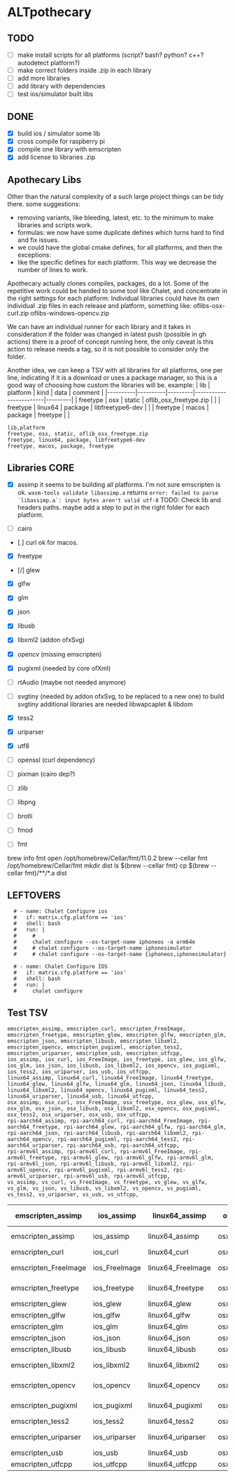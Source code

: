 # ALTpothecary

## TODO
- [ ] make install scripts for all platforms (script? bash? python? c++? autodetect platform?)
- [ ] make correct folders inside .zip in each library
- [ ] add more libraries
- [ ] add library with dependencies
- [ ] test ios/simulator built libs

## DONE
- [x] build ios / simulator some lib
- [x] cross compile for raspberry pi
- [x] compile one library with emscripten
- [x] add license to libraries .zip

## Apothecary Libs
Other than the natural complexity of a such large project things can be tidy there. some suggestions:
- removing variants, like bleeding, latest, etc. to the minimum to make libraries and scripts work.
- formulas: we now have some duplicate defines which turns hard to find and fix issues.
- we could have the global cmake defines, for all platforms, and then the exceptions:
- like the specific defines for each platform. This way we decrease the number of lines to work.

Apothecary actually clones compiles, packages, do a lot. Some of the repetitive work could be handed to some tool like Chalet, and concentrate in the right settings for each platform:
Individual libraries could have its own individual .zip files in each release and platform, something like:
oflibs-osx-curl.zip
oflibs-windows-opencv.zip

We can have an individual runner for each library and it takes in consideration if the folder was changed in latest push (possible in gh actions)
there is a proof of concept running here, the only caveat is this action to release needs a tag, so it is not possible to consider only the folder.

Another idea, we can keep a TSV with all libraries for all platforms, one per line, indicating if it is a download or uses a package manager, so this is a good way of choosing how custom the libraries will be.
example:
| lib      | platform | kind    | data                   | comment |
|----------|----------|---------|------------------------|---------|
| freetype | osx      | static  | oflib_osx_freetype.zip |         |
| freetype | linux64  | package | libfreetype6-dev       |         |
| freetype | macos    | package | freetype               |         |


```csv
lib,platform
freetype, osx, static, oflib_osx_freetype.zip
freetype, linux64, package, libfreetype6-dev
freetype, macos, package, freetype
```

## Libraries CORE


- [x] assimp
it seems to be building all platforms.
I'm not sure emscripten is ok. ```wasm-tools validate libassimp.a``` returns
```error: failed to parse `libassimp.a`: input bytes aren't valid utf-8```
TODO: Check lib and headers paths. maybe add a step to put in the right folder for each platform.

- [ ] cairo
- [.] curl
ok for macos.
- [x] freetype
- [/] glew
- [x] glfw
- [x] glm
- [x] json
- [x] libusb
- [x] libxml2 (addon ofxSvg)
- [x] opencv (missing emscripten)
- [x] pugixml (needed by core ofXml)
- [ ] rtAudio (maybe not needed anymore)
- [ ] svgtiny (needed by addon ofxSvg, to be replaced to a new one)
to build svgtiny additional libraries are needed libwapcaplet & libdom
- [x] tess2
- [x] uriparser
- [x] utf8

- [ ] openssl (curl dependency)
- [ ] pixman (cairo dep?)
- [ ] zlib
- [ ] libpng
- [ ] brotli
- [ ] fmod
- [ ] fmt


brew info fmt
open /opt/homebrew/Cellar/fmt/11.0.2
brew --cellar fmt
/opt/homebrew/Cellar/fmt
mkdir dist
ls $(brew --cellar fmt)
cp $(brew --cellar fmt)/**/*.a dist



## LEFTOVERS

      # - name: Chalet Configure ios
      #   if: matrix.cfg.platform == 'ios'
      #   shell: bash
      #   run: |
      #     #
      #     chalet configure --os-target-name iphoneos -a arm64e
      #     # chalet configure --os-target-name iphonesimulator
      #     # chalet configure --os-target-name {iphoneos,iphonesimulator}

      # - name: Chalet Configure IOS
      #   if: matrix.cfg.platform == 'ios'
      #   shell: bash
      #   run: |
      #     chalet configure


##  Test TSV
```csv
emscripten_assimp, emscripten_curl, emscripten_FreeImage, emscripten_freetype, emscripten_glew, emscripten_glfw, emscripten_glm, emscripten_json, emscripten_libusb, emscripten_libxml2, emscripten_opencv, emscripten_pugixml, emscripten_tess2, emscripten_uriparser, emscripten_usb, emscripten_utfcpp,
ios_assimp, ios_curl, ios_FreeImage, ios_freetype, ios_glew, ios_glfw, ios_glm, ios_json, ios_libusb, ios_libxml2, ios_opencv, ios_pugixml, ios_tess2, ios_uriparser, ios_usb, ios_utfcpp,
linux64_assimp, linux64_curl, linux64_FreeImage, linux64_freetype, linux64_glew, linux64_glfw, linux64_glm, linux64_json, linux64_libusb, linux64_libxml2, linux64_opencv, linux64_pugixml, linux64_tess2, linux64_uriparser, linux64_usb, linux64_utfcpp,
osx_assimp, osx_curl, osx_FreeImage, osx_freetype, osx_glew, osx_glfw, osx_glm, osx_json, osx_libusb, osx_libxml2, osx_opencv, osx_pugixml, osx_tess2, osx_uriparser, osx_usb, osx_utfcpp,
rpi-aarch64_assimp, rpi-aarch64_curl, rpi-aarch64_FreeImage, rpi-aarch64_freetype, rpi-aarch64_glew, rpi-aarch64_glfw, rpi-aarch64_glm, rpi-aarch64_json, rpi-aarch64_libusb, rpi-aarch64_libxml2, rpi-aarch64_opencv, rpi-aarch64_pugixml, rpi-aarch64_tess2, rpi-aarch64_uriparser, rpi-aarch64_usb, rpi-aarch64_utfcpp,
rpi-armv6l_assimp, rpi-armv6l_curl, rpi-armv6l_FreeImage, rpi-armv6l_freetype, rpi-armv6l_glew, rpi-armv6l_glfw, rpi-armv6l_glm, rpi-armv6l_json, rpi-armv6l_libusb, rpi-armv6l_libxml2, rpi-armv6l_opencv, rpi-armv6l_pugixml, rpi-armv6l_tess2, rpi-armv6l_uriparser, rpi-armv6l_usb, rpi-armv6l_utfcpp,
vs_assimp, vs_curl, vs_FreeImage, vs_freetype, vs_glew, vs_glfw, vs_glm, vs_json, vs_libusb, vs_libxml2, vs_opencv, vs_pugixml, vs_tess2, vs_uriparser, vs_usb, vs_utfcpp,
```

| emscripten_assimp | ios_assimp | linux64_assimp | osx_assimp | rpi-aarch64_assimp | rpi-armv6l_assimp | vs_assimp |
|---|---|---|---|---|---|---|
| emscripten_assimp | ios_assimp | linux64_assimp | osx_assimp | rpi-aarch64_assimp | rpi-armv6l_assimp | vs_assimp |
| emscripten_curl | ios_curl | linux64_curl | osx_curl | rpi-aarch64_curl | rpi-armv6l_curl | vs_curl |
| emscripten_FreeImage | ios_FreeImage | linux64_FreeImage | osx_FreeImage | rpi-aarch64_FreeImage | rpi-armv6l_FreeImage | vs_FreeImage |
| emscripten_freetype | ios_freetype | linux64_freetype | osx_freetype | rpi-aarch64_freetype | rpi-armv6l_freetype | vs_freetype |
| emscripten_glew | ios_glew | linux64_glew | osx_glew | rpi-aarch64_glew | rpi-armv6l_glew | vs_glew |
| emscripten_glfw | ios_glfw | linux64_glfw | osx_glfw | rpi-aarch64_glfw | rpi-armv6l_glfw | vs_glfw |
| emscripten_glm | ios_glm | linux64_glm | osx_glm | rpi-aarch64_glm | rpi-armv6l_glm | vs_glm |
| emscripten_json | ios_json | linux64_json | osx_json | rpi-aarch64_json | rpi-armv6l_json | vs_json |
| emscripten_libusb | ios_libusb | linux64_libusb | osx_libusb | rpi-aarch64_libusb | rpi-armv6l_libusb | vs_libusb |
| emscripten_libxml2 | ios_libxml2 | linux64_libxml2 | osx_libxml2 | rpi-aarch64_libxml2 | rpi-armv6l_libxml2 | vs_libxml2 |
| emscripten_opencv | ios_opencv | linux64_opencv | osx_opencv | rpi-aarch64_opencv | rpi-armv6l_opencv | vs_opencv |
| emscripten_pugixml | ios_pugixml | linux64_pugixml | osx_pugixml | rpi-aarch64_pugixml | rpi-armv6l_pugixml | vs_pugixml |
| emscripten_tess2 | ios_tess2 | linux64_tess2 | osx_tess2 | rpi-aarch64_tess2 | rpi-armv6l_tess2 | vs_tess2 |
| emscripten_uriparser | ios_uriparser | linux64_uriparser | osx_uriparser | rpi-aarch64_uriparser | rpi-armv6l_uriparser | vs_uriparser |
| emscripten_usb | ios_usb | linux64_usb | osx_usb | rpi-aarch64_usb | rpi-armv6l_usb | vs_usb |
| emscripten_utfcpp | ios_utfcpp | linux64_utfcpp | osx_utfcpp | rpi-aarch64_utfcpp | rpi-armv6l_utfcpp | vs_utfcpp |
